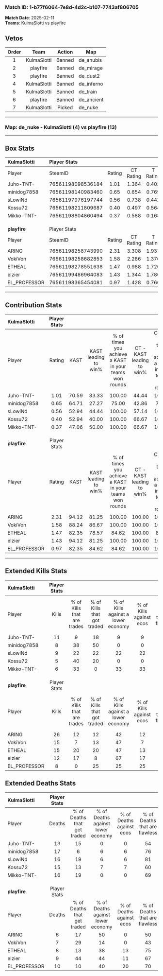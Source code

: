 ### Match ID: 1-b77f6064-7e8d-4d2c-b107-7743af806705  
**Match Date**: 2025-02-11  
**Teams**: KulmaSlotti vs playfire  

## Vetos  

| Order | Team | Action | Map |
| :---: | :--: | :----: | --- |
| 1 | KulmaSlotti | Banned | de_anubis |
| 2 | playfire | Banned | de_mirage |
| 3 | playfire | Banned | de_dust2 |
| 4 | KulmaSlotti | Banned | de_inferno |
| 5 | KulmaSlotti | Banned | de_train |
| 6 | playfire | Banned | de_ancient |
| 7 | KulmaSlotti | Picked | de_nuke |

---  

### **Map**: de_nuke - KulmaSlotti (4) vs playfire (13)  
---  

## Box Stats  

| **KulmaSlotti** | Player Stats      |        |           |          |       |       |       |         |        |      |     |
| :- | :- | :-: | :-: | :-: | :-: | :-: | :-: | :-: | :-: | :-: | :-: |
| Player          | SteamID           | Rating | CT Rating | T Rating | KAST  |  ADR  | Kills | Assists | Deaths | K/D  | HS% |
| Juho-TNT-       | 76561198098536184 |  1.01  |   1.364   |  0.402   | 70.59 | 79.5  |  11   |    5    |   13   | 0.85 | 54  |
| minidog7858     | 76561198140983460 |  0.65  |   0.654   |  0.769   | 64.71 | 66.9  |   8   |    4    |   17   | 0.47 | 87  |
| sLowiNd         | 76561197976197744 |  0.56  |   0.738   |  0.442   | 52.94 | 45.8  |   9   |    1    |   16   | 0.56 | 88  |
| Kossu72         | 76561198211809687 |  0.40  |   0.497   |  0.564   | 52.94 | 44.2  |   5   |    4    |   15   | 0.33 | 60  |
| Mikko-TNT-      | 76561198804860494 |  0.37  |   0.588   |  0.168   | 47.06 | 46.8  |   6   |    2    |   16   | 0.38 | 50  |
|                 |                   |        |           |          |       |       |       |         |        |      |     |
|                 |                   |        |           |          |       |       |       |         |        |      |     |
|                 |                   |        |           |          |       |       |       |         |        |      |     |
| **playfire**    | Player Stats      |        |           |          |       |       |       |         |        |      |     |
| Player          | SteamID           | Rating | CT Rating | T Rating | KAST  |  ADR  | Kills | Assists | Deaths | K/D  | HS% |
| ARING           | 76561198258743990 |  2.31  |   3.308   |  1.937   | 94.12 | 127.4 |  26   |    3    |   6    | 4.33 | 38  |
| VokiVon         | 76561198258682853 |  1.58  |   2.286   |  1.376   | 88.24 | 93.4  |  15   |    5    |   7    | 2.14 | 40  |
| ETHEAL          | 76561198278551638 |  1.47  |   0.988   |  1.720   | 82.35 | 85.9  |  15   |    4    |   8    | 1.88 | 66  |
| elzier          | 76561199486964083 |  1.43  |   1.344   |  1.786   | 94.12 | 94.3  |  12   |    8    |   9    | 1.33 | 41  |
| EL_PROFESSOR    | 76561198365454081 |  0.97  |   1.428   |  0.766   | 82.35 | 51.9  |   8   |    8    |   10   | 0.80 | 37  |
---  

## Contribution Stats  

| **KulmaSlotti** | Player Stats |       |                      |                                                        |                           |                                                             |                          |                                                            |
| :- | :-: | :-: | :-: | :-: | :-: | :-: | :-: | :-: |
| Player          |    Rating    | KAST  | KAST leading to win% | % of times you achieve a KAST in your teams won rounds | CT - KAST leading to win% | CT - % of times you achieve a KAST in your teams won rounds | T - KAST leading to win% | T - % of times you achieve a KAST in your teams won rounds |
| Juho-TNT-       |     1.01     | 70.59 |        33.33         |                         100.00                         |           44.44           |                           100.00                            |           0.00           |                            0.00                            |
| minidog7858     |     0.65     | 64.71 |        27.27         |                         75.00                          |           42.86           |                            75.00                            |           0.00           |                            0.00                            |
| sLowiNd         |     0.56     | 52.94 |        44.44         |                         100.00                         |           57.14           |                           100.00                            |           0.00           |                            0.00                            |
| Kossu72         |     0.40     | 52.94 |        40.00         |                         100.00                         |           66.67           |                           100.00                            |           0.00           |                            0.00                            |
| Mikko-TNT-      |     0.37     | 47.06 |        50.00         |                         100.00                         |           66.67           |                           100.00                            |           0.00           |                            0.00                            |
|                 |              |       |                      |                                                        |                           |                                                             |                          |                                                            |
|                 |              |       |                      |                                                        |                           |                                                             |                          |                                                            |
|                 |              |       |                      |                                                        |                           |                                                             |                          |                                                            |
| **playfire**    | Player Stats |       |                      |                                                        |                           |                                                             |                          |                                                            |
| Player          |    Rating    | KAST  | KAST leading to win% | % of times you achieve a KAST in your teams won rounds | CT - KAST leading to win% | CT - % of times you achieve a KAST in your teams won rounds | T - KAST leading to win% | T - % of times you achieve a KAST in your teams won rounds |
| ARING           |     2.31     | 94.12 |        81.25         |                         100.00                         |          100.00           |                           100.00                            |          72.73           |                           100.00                           |
| VokiVon         |     1.58     | 88.24 |        86.67         |                         100.00                         |          100.00           |                           100.00                            |          80.00           |                           100.00                           |
| ETHEAL          |     1.47     | 82.35 |        78.57         |                         84.62                          |          100.00           |                            80.00                            |          70.00           |                           87.50                            |
| elzier          |     1.43     | 94.12 |        81.25         |                         100.00                         |          100.00           |                           100.00                            |          72.73           |                           100.00                           |
| EL_PROFESSOR    |     0.97     | 82.35 |        84.62         |                         84.62                          |          100.00           |                           100.00                            |          75.00           |                           75.00                            |
---  

## Extended Kills Stats  

| **KulmaSlotti** | Player Stats |                            |                            |                                    |                         |                              |                                 |                                       |                    |           |
| :- | :-: | :-: | :-: | :-: | :-: | :-: | :-: | :-: | :-: | :-: |
| Player          |    Kills     | % of Kills that are trades | % of Kills that got traded | % of Kills against a lower economy | % of Kills against ecos | % of Kills that are flawless | % of Kills that are close duels | % of Kills that are assisted by flash | Pistol Round Kills | AWP Kills |
| Juho-TNT-       |      11      |             9              |             18             |                 9                  |            9            |              64              |                0                |                   0                   |         0          |     0     |
| minidog7858     |      8       |             38             |             50             |                 0                  |            0            |              63              |                0                |                  25                   |         0          |     3     |
| sLowiNd         |      9       |             22             |             22             |                 22                 |           22            |              78              |                0                |                  11                   |         0          |     0     |
| Kossu72         |      5       |             40             |             20             |                 0                  |            0            |              40              |                0                |                   0                   |         0          |     0     |
| Mikko-TNT-      |      6       |             33             |             0              |                 33                 |           33            |              50              |                0                |                   0                   |         0          |     0     |
|                 |              |                            |                            |                                    |                         |                              |                                 |                                       |                    |           |
|                 |              |                            |                            |                                    |                         |                              |                                 |                                       |                    |           |
|                 |              |                            |                            |                                    |                         |                              |                                 |                                       |                    |           |
| **playfire**    | Player Stats |                            |                            |                                    |                         |                              |                                 |                                       |                    |           |
| Player          |    Kills     | % of Kills that are trades | % of Kills that got traded | % of Kills against a lower economy | % of Kills against ecos | % of Kills that are flawless | % of Kills that are close duels | % of Kills that are assisted by flash | Pistol Round Kills | AWP Kills |
| ARING           |      26      |             12             |             12             |                 42                 |           12            |              69              |                4                |                   8                   |         10         |     2     |
| VokiVon         |      15      |             7              |             13             |                 47                 |            7            |              73              |                7                |                  20                   |         0          |     4     |
| ETHEAL          |      15      |             20             |             20             |                 47                 |           13            |              73              |                0                |                  13                   |         0          |     2     |
| elzier          |      12      |             17             |             8              |                 67                 |           17            |              75              |               17                |                   8                   |         0          |     1     |
| EL_PROFESSOR    |      8       |             0              |             25             |                 25                 |           25            |              63              |                0                |                   0                   |         0          |     1     |
## Extended Deaths Stats  

| **KulmaSlotti** | Player Stats |                             |                                   |                          |                               |                            |                           |               |
| :- | :-: | :-: | :-: | :-: | :-: | :-: | :-: | :-: |
| Player          |    Deaths    | % of Deaths that get traded | % of Deaths against lower economy | % of Deaths against ecos | % of Deaths that are flawless | % of Deaths that are close | % of Deaths while blinded | Deaths to AWP |
| Juho-TNT-       |      13      |             15              |                 0                 |            0             |              54               |             8              |            15             |       2       |
| minidog7858     |      17      |              6              |                 6                 |            6             |              76               |             12             |             6             |       1       |
| sLowiNd         |      16      |             19              |                 6                 |            6             |              81               |             0              |             6             |       2       |
| Kossu72         |      15      |             13              |                 7                 |            7             |              60               |             0              |            13             |       2       |
| Mikko-TNT-      |      16      |             19              |                 0                 |            0             |              69               |             6              |            13             |       3       |
|                 |              |                             |                                   |                          |                               |                            |                           |               |
|                 |              |                             |                                   |                          |                               |                            |                           |               |
|                 |              |                             |                                   |                          |                               |                            |                           |               |
| **playfire**    | Player Stats |                             |                                   |                          |                               |                            |                           |               |
| Player          |    Deaths    | % of Deaths that get traded | % of Deaths against lower economy | % of Deaths against ecos | % of Deaths that are flawless | % of Deaths that are close | % of Deaths while blinded | Deaths to AWP |
| ARING           |      6       |             17              |                50                 |            0             |              50               |             0              |             0             |       0       |
| VokiVon         |      7       |             29              |                14                 |            0             |              43               |             0              |            29             |       0       |
| ETHEAL          |      8       |             13              |                38                 |            13            |              75               |             0              |             0             |       0       |
| elzier          |      9       |             44              |                44                 |            11            |              67               |             0              |            11             |       0       |
| EL_PROFESSOR    |      10      |             10              |                40                 |            20            |              70               |             0              |             0             |       0       |
